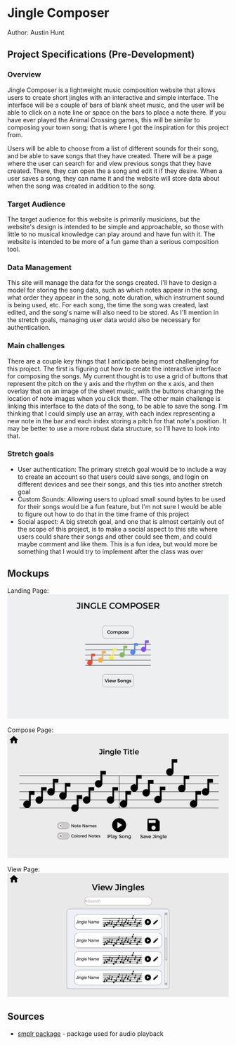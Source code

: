 # Jingle Composer
Author: Austin Hunt


## Project Specifications (Pre-Development)

### Overview
Jingle Composer is a lightweight music composition website that allows users to create short jingles with an interactive and simple
interface. The interface will be a couple of bars of blank sheet music, and the user will be able to click on a note line or space on
the bars to place a note there. If you have ever played the Animal Crossing games, this will be similar to composing your town song;
that is where I got the inspiration for this project from.

Users will be able to choose from a list of different sounds for their song, and be able to save songs that they have created. There will 
be a page where the user can search for and view previous songs that they have created. There, they can open the a song and edit it if they
desire. When a user saves a song, they can name it and the website will store data about when the song was created in addition to the song.

### Target Audience
The target audience for this website is primarily musicians, but the website's design is intended to be simple and approachable, so those
with little to no musical knowledge can play around and have fun with it. The website is intended to be more of a fun game than a serious
composition tool.

### Data Management
This site will manage the data for the songs created. I'll have to design a model for storing the song data, such as which notes appear in
the song, what order they appear in the song, note duration, which instrument sound is being used, etc. For each song, the time the song was
created, last edited, and the song's name will also need to be stored. As I'll mention in the stretch goals, managing user data would also 
be necessary for authentication.

### Main challenges
There are a couple key things that I anticipate being most challenging for this project. The first is figuring out how to create the
interactive interface for composing the songs. My current thought is to use a grid of buttons that represent the pitch on the y axis
and the rhythm on the x axis, and then overlay that on an image of the sheet music, with the buttons changing the location of note images
when you click them. The other main challenge is linking this interface to the data of the song, to be able to save the song. I'm thinking
that I could simply use an array, with each index representing a new note in the bar and each index storing a pitch for that note's position.
It may be better to use a more robust data structure, so I'll have to look into that.

### Stretch goals

* User authentication: The primary stretch goal would be to include a way to create an account so that users could save songs, and login
on different devices and see their songs, and this ties into another stretch goal
* Custom Sounds: Allowing users to upload small sound bytes to be used for their songs would be a fun feature, but I'm not sure I would be
able to figure out how to do that in the time frame of this project
* Social aspect: A big stretch goal, and one that is almost certainly out of the scope of this project, is to make a social aspect to this
site where users could share their songs and other could see them, and could maybe comment and like them. This is a fun idea, but would more
be something that I would try to implement after the class was over

## Mockups

Landing Page:
![Landing Page](Mockups/landing_mockup.png)

Compose Page:
![Compose Page](Mockups/compose_mockup.png)

View Page:
![View Page](Mockups/view_mockup.png)

## Sources
* [smplr package](https://github.com/danigb/smplr?tab=readme-ov-file) - package used for audio playback





